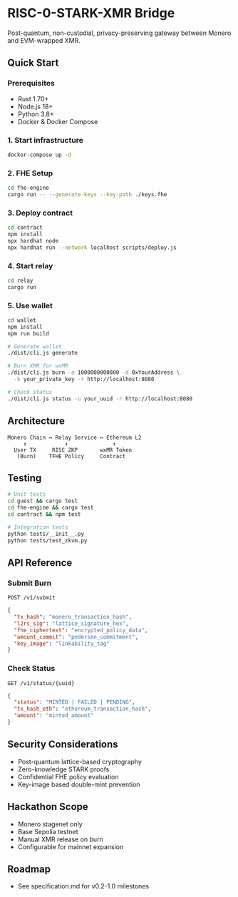 # RISC-0-STARK-XMR Bridge

Post-quantum, non-custodial, privacy-preserving gateway between Monero and EVM-wrapped XMR.

## Quick Start

### Prerequisites
- Rust 1.70+
- Node.js 18+
- Python 3.8+
- Docker & Docker Compose

### 1. Start infrastructure
```bash
docker-compose up -d
```

### 2. FHE Setup
```bash
cd fhe-engine
cargo run -- --generate-keys --key-path ./keys.fhe
```

### 3. Deploy contract
```bash
cd contract
npm install
npx hardhat node
npx hardhat run --network localhost scripts/deploy.js
```

### 4. Start relay
```bash
cd relay
cargo run
```

### 5. Use wallet
```bash
cd wallet
npm install
npm run build

# Generate wallet
./dist/cli.js generate

# Burn XMR for wxMR
./dist/cli.js burn -a 1000000000000 -d 0xYourAddress \
  -k your_private_key -r http://localhost:8080

# Check status
./dist/cli.js status -u your_uuid -r http://localhost:8080
```

## Architecture

```
Monero Chain ↔ Relay Service ↔ Ethereum L2
     ↕            ↕              ↕
  User TX     RISC ZKP       wxMR Token
   (Burn)    TFHE Policy     Contract
```

## Testing

```bash
# Unit tests
cd guest && cargo test  
cd fhe-engine && cargo test
cd contract && npm test

# Integration tests
python tests/__init__.py
python tests/test_zkvm.py
```

## API Reference

### Submit Burn
`POST /v1/submit`
```json
{
  "tx_hash": "monero_transaction_hash",
  "l2rs_sig": "lattice_signature_hex",
  "fhe_ciphertext": "encrypted_policy_data",
  "amount_commit": "pedersen_commitment",
  "key_image": "linkability_tag"
}
```

### Check Status
`GET /v1/status/{uuid}`
```json
{
  "status": "MINTED | FAILED | PENDING",
  "tx_hash_eth": "ethereum_transaction_hash",
  "amount": "minted_amount"
}
```

## Security Considerations

- Post-quantum lattice-based cryptography
- Zero-knowledge STARK proofs
- Confidential FHE policy evaluation
- Key-image based double-mint prevention

## Hackathon Scope

- Monero stagenet only
- Base Sepolia testnet
- Manual XMR release on burn
- Configurable for mainnet expansion

## Roadmap
- See specification.md for v0.2-1.0 milestones